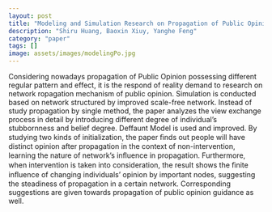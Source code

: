 ```yaml
---
layout: post
title: "Modeling and Simulation Research on Propagation of Public Opinion"
description: "Shiru Huang, Baoxin Xiuy, Yanghe Feng"
category: "paper" 
tags: []
image: assets/images/modelingPo.jpg
---
```

Considering nowadays propagation of Public Opinion  possessing different regular pattern and effect, it is the
respond of reality demand to research on network  ropagation mechanism of public opinion. Simulation is conducted based on network structured by improved scale-free network. Instead of study propagation by single method, the paper analyzes the view exchange process in detail by introducing different degree of individual’s stubbornness and belief degree. Deffaunt Model is used and improved. By studying two kinds of initialization, the paper ﬁnds out people will have distinct opinion after
propagation in the context of non-intervention, learning the nature of network’s inﬂuence in propagation.  Furthermore, when intervention is taken into  <!--excerpt--> consideration, the result shows the ﬁnite inﬂuence of changing individuals’ opinion by important nodes,
suggesting the steadiness of propagation in a certain network. Corresponding suggestions are given towards propagation of public opinion guidance as well.
